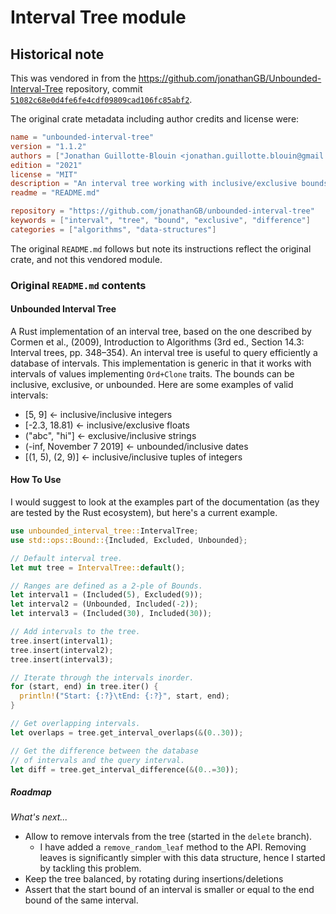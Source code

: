 # Interval Tree module

## Historical note

This was vendored in from the <https://github.com/jonathanGB/Unbounded-Interval-Tree>
repository, commit
[`51082c68e0d4fe6fe4cdf09809cad106fc85abf2`](https://github.com/jonathanGB/Unbounded-Interval-Tree/commit/51082c68e0d4fe6fe4cdf09809cad106fc85abf2).

The original crate metadata including author credits and license were:

```toml
name = "unbounded-interval-tree"
version = "1.1.2"
authors = ["Jonathan Guillotte-Blouin <jonathan.guillotte.blouin@gmail.com>"]
edition = "2021"
license = "MIT"
description = "An interval tree working with inclusive/exclusive bounds, as well as unbounded intervals. Provides helpers to fetch overlapping intervals, and difference of intervals."
readme = "README.md"

repository = "https://github.com/jonathanGB/unbounded-interval-tree"
keywords = ["interval", "tree", "bound", "exclusive", "difference"]
categories = ["algorithms", "data-structures"]
```

The original `README.md` follows but note its instructions reflect the original crate, and not this vendored module.

### Original `README.md` contents

#### Unbounded Interval Tree

A Rust implementation of an interval tree, based on the one described by Cormen et al., (2009), Introduction to Algorithms (3rd ed., Section 14.3: Interval trees, pp. 348–354). An interval tree is useful to query efficiently a database of intervals. This implementation is generic in that it works with intervals of values implementing `Ord+Clone` traits. The bounds can be inclusive, exclusive, or unbounded. Here are some examples of valid intervals:

* [5, 9] <- inclusive/inclusive integers
* [-2.3, 18.81) <- inclusive/exclusive floats
* ("abc", "hi"] <- exclusive/inclusive strings
* (-inf, November 7 2019] <- unbounded/inclusive dates
* [(1, 5), (2, 9)] <- inclusive/inclusive tuples of integers

#### How To Use

I would suggest to look at the examples part of the documentation (as they are tested by the Rust ecosystem), but here's a current example.

```rust
use unbounded_interval_tree::IntervalTree;
use std::ops::Bound::{Included, Excluded, Unbounded};

// Default interval tree.
let mut tree = IntervalTree::default();

// Ranges are defined as a 2-ple of Bounds.
let interval1 = (Included(5), Excluded(9));
let interval2 = (Unbounded, Included(-2));
let interval3 = (Included(30), Included(30));

// Add intervals to the tree.
tree.insert(interval1);
tree.insert(interval2);
tree.insert(interval3);

// Iterate through the intervals inorder.
for (start, end) in tree.iter() {
  println!("Start: {:?}\tEnd: {:?}", start, end);
}

// Get overlapping intervals.
let overlaps = tree.get_interval_overlaps(&(0..30));

// Get the difference between the database
// of intervals and the query interval.
let diff = tree.get_interval_difference(&(0..=30));
```

##### Roadmap

*What's next...*

* Allow to remove intervals from the tree (started in the `delete` branch).
  * I have added a `remove_random_leaf` method to the API. Removing leaves is significantly simpler with this data structure, hence I started by tackling this problem.
* Keep the tree balanced, by rotating during insertions/deletions
* Assert that the start bound of an interval is smaller or equal to the end bound of the same interval.
